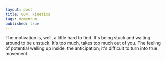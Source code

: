 ```yaml
---
layout: post
title: 004. kinetics
tags: momentum
published: true
---
```

The motivation is, well, a little hard to find. It's being stuck and waiting around to be unstuck. It's too much, takes too much out of you. The feeling of potential welling up inside, the anticipation; it's difficult to turn into true movement.